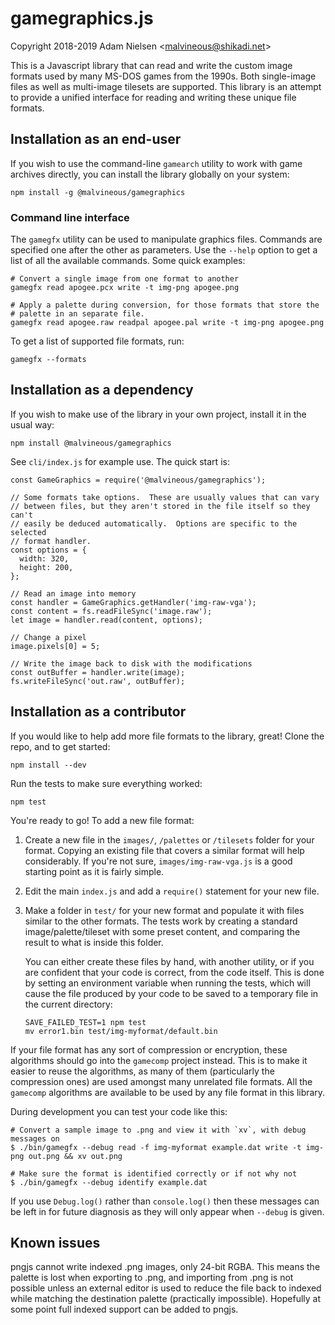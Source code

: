 # gamegraphics.js
Copyright 2018-2019 Adam Nielsen <<malvineous@shikadi.net>>  

This is a Javascript library that can read and write the custom image formats
used by many MS-DOS games from the 1990s.  Both single-image files as well as
multi-image tilesets are supported.  This library is an attempt to provide a
unified interface for reading and writing these unique file formats.

## Installation as an end-user

If you wish to use the command-line `gamearch` utility to work with
game archives directly, you can install the library globally on your
system:

    npm install -g @malvineous/gamegraphics

### Command line interface

The `gamegfx` utility can be used to manipulate graphics files.  Commands are
specified one after the other as parameters.  Use the `--help` option to get a
list of all the available commands.  Some quick examples:

    # Convert a single image from one format to another
    gamegfx read apogee.pcx write -t img-png apogee.png
    
    # Apply a palette during conversion, for those formats that store the
    # palette in an separate file.
    gamegfx read apogee.raw readpal apogee.pal write -t img-png apogee.png

To get a list of supported file formats, run:

    gamegfx --formats

## Installation as a dependency

If you wish to make use of the library in your own project, install it
in the usual way:

    npm install @malvineous/gamegraphics

See `cli/index.js` for example use.  The quick start is:

    const GameGraphics = require('@malvineous/gamegraphics');
    
    // Some formats take options.  These are usually values that can vary
    // between files, but they aren't stored in the file itself so they can't
    // easily be deduced automatically.  Options are specific to the selected
    // format handler.
    const options = {
      width: 320,
      height: 200,
    };
    
    // Read an image into memory
    const handler = GameGraphics.getHandler('img-raw-vga');
    const content = fs.readFileSync('image.raw');
    let image = handler.read(content, options);
    
    // Change a pixel
    image.pixels[0] = 5;
    
    // Write the image back to disk with the modifications
    const outBuffer = handler.write(image);
    fs.writeFileSync('out.raw', outBuffer);

## Installation as a contributor

If you would like to help add more file formats to the library, great!
Clone the repo, and to get started:

    npm install --dev

Run the tests to make sure everything worked:

    npm test

You're ready to go!  To add a new file format:

 1. Create a new file in the `images/`, `/palettes` or `/tilesets` folder for
    your format.  Copying an existing file that covers a similar format will
    help considerably.  If you're not sure, `images/img-raw-vga.js` is a good
    starting point as it is fairly simple.
    
 2. Edit the main `index.js` and add a `require()` statement for your new file.
    
 3. Make a folder in `test/` for your new format and populate it with
    files similar to the other formats.  The tests work by creating
    a standard image/palette/tileset with some preset content, and
    comparing the result to what is inside this folder.
    
    You can either create these files by hand, with another utility, or if
    you are confident that your code is correct, from the code itself.  This is
    done by setting an environment variable when running the tests, which will
    cause the file produced by your code to be saved to a temporary file in the
    current directory:
    
        SAVE_FAILED_TEST=1 npm test
        mv error1.bin test/img-myformat/default.bin

If your file format has any sort of compression or encryption, these algorithms
should go into the `gamecomp` project instead.  This is to make it easier to
reuse the algorithms, as many of them (particularly the compression ones) are
used amongst many unrelated file formats.  All the `gamecomp` algorithms are
available to be used by any file format in this library.

During development you can test your code like this:

    # Convert a sample image to .png and view it with `xv`, with debug messages on
    $ ./bin/gamegfx --debug read -f img-myformat example.dat write -t img-png out.png && xv out.png

    # Make sure the format is identified correctly or if not why not
    $ ./bin/gamegfx --debug identify example.dat

If you use `Debug.log()` rather than `console.log()` then these messages can be
left in for future diagnosis as they will only appear when `--debug` is given.

## Known issues

pngjs cannot write indexed .png images, only 24-bit RGBA.  This means the
palette is lost when exporting to .png, and importing from .png is not possible
unless an external editor is used to reduce the file back to indexed while
matching the destination palette (practically impossible).  Hopefully at some
point full indexed support can be added to pngjs.
